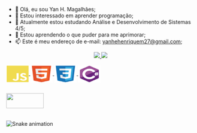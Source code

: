 - 👋 Olá, eu sou Yan H. Magalhães;
- 👀 Estou interessado em aprender programação;
- 🌱 Atualmente estou estudando Análise e Desenvolvimento de Sistemas 4/5;
- 💞️ Estou aprendendo o que puder para me aprimorar;
- 📫 Este é meu endereço de e-mail: yanhehenriquem27@gmail.com;

<div align="center">
  <a href="https://github.com/YanMagal">
  <img height="150em" src="https://github-readme-stats.vercel.app/api?username=YanMagal&show_icons=true&theme=tokyonight&include_all_commits=true&count_private=true"/>
  <img height="150em" src="https://github-readme-stats.vercel.app/api/top-langs/?username=YanMagal&layout=compact&langs_count=7&theme=tokyonight"/>
</div>

<div style="display: inline_block"><br>
    <img align="center" alt="Ligi-Js" height="45" width="60" src="https://raw.githubusercontent.com/devicons/devicon/master/icons/javascript/javascript-plain.svg">
   <img align="center" alt="Ligi-HTML" height="45" width="60" src="https://raw.githubusercontent.com/devicons/devicon/master/icons/html5/html5-original.svg">
  <img align="center" alt="Ligi-CSS" height="45" width="60" src="https://raw.githubusercontent.com/devicons/devicon/master/icons/css3/css3-original.svg">
    <img align="center" alt="Ligi-CSS" height="45" width="60" src="https://github.com/devicons/devicon/blob/master/icons/csharp/csharp-original.svg">
</div>

##
<a href="https://www.linkedin.com/in/yan-henrique-magalh%C3%A3es-157b111b4/" target="_blank"><img height="40" width="100" src="https://img.shields.io/badge/-LinkedIn-%230077B5?style=for-the-badge&logo=linkedin&logoColor=white" target="_blank"></a>
##

![Snake animation](https://github.com/YanMagal/YanMagal/blob/output/github-contribution-grid-snake.svg)
